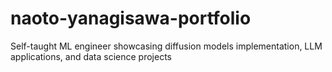 # naoto-yanagisawa-portfolio
Self-taught ML engineer showcasing diffusion models implementation, LLM applications, and data science projects
